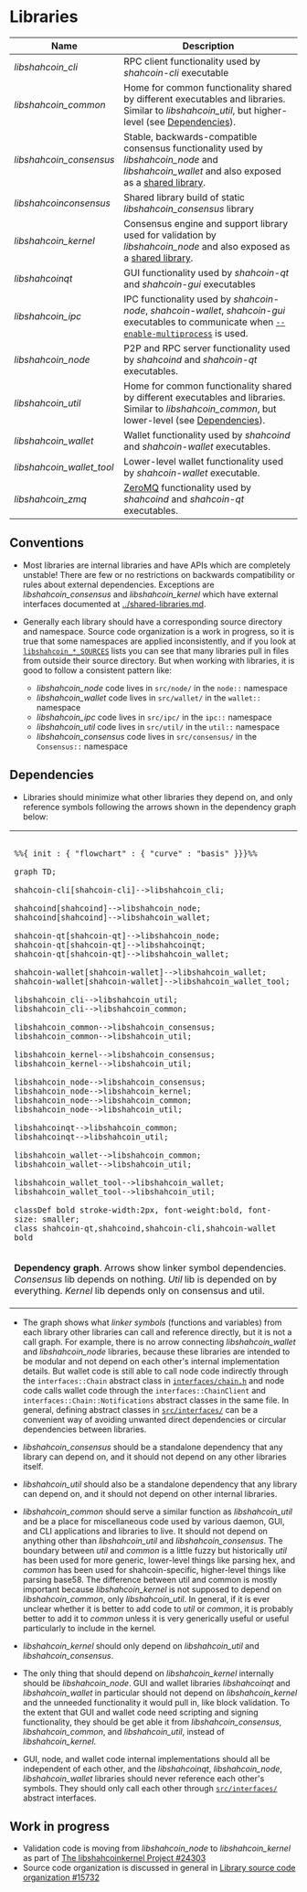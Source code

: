 # Libraries

| Name                     | Description |
|--------------------------|-------------|
| *libshahcoin_cli*         | RPC client functionality used by *shahcoin-cli* executable |
| *libshahcoin_common*      | Home for common functionality shared by different executables and libraries. Similar to *libshahcoin_util*, but higher-level (see [Dependencies](#dependencies)). |
| *libshahcoin_consensus*   | Stable, backwards-compatible consensus functionality used by *libshahcoin_node* and *libshahcoin_wallet* and also exposed as a [shared library](../shared-libraries.md). |
| *libshahcoinconsensus*    | Shared library build of static *libshahcoin_consensus* library |
| *libshahcoin_kernel*      | Consensus engine and support library used for validation by *libshahcoin_node* and also exposed as a [shared library](../shared-libraries.md). |
| *libshahcoinqt*           | GUI functionality used by *shahcoin-qt* and *shahcoin-gui* executables |
| *libshahcoin_ipc*         | IPC functionality used by *shahcoin-node*, *shahcoin-wallet*, *shahcoin-gui* executables to communicate when [`--enable-multiprocess`](multiprocess.md) is used. |
| *libshahcoin_node*        | P2P and RPC server functionality used by *shahcoind* and *shahcoin-qt* executables. |
| *libshahcoin_util*        | Home for common functionality shared by different executables and libraries. Similar to *libshahcoin_common*, but lower-level (see [Dependencies](#dependencies)). |
| *libshahcoin_wallet*      | Wallet functionality used by *shahcoind* and *shahcoin-wallet* executables. |
| *libshahcoin_wallet_tool* | Lower-level wallet functionality used by *shahcoin-wallet* executable. |
| *libshahcoin_zmq*         | [ZeroMQ](../zmq.md) functionality used by *shahcoind* and *shahcoin-qt* executables. |

## Conventions

- Most libraries are internal libraries and have APIs which are completely unstable! There are few or no restrictions on backwards compatibility or rules about external dependencies. Exceptions are *libshahcoin_consensus* and *libshahcoin_kernel* which have external interfaces documented at [../shared-libraries.md](../shared-libraries.md).

- Generally each library should have a corresponding source directory and namespace. Source code organization is a work in progress, so it is true that some namespaces are applied inconsistently, and if you look at [`libshahcoin_*_SOURCES`](../../src/Makefile.am) lists you can see that many libraries pull in files from outside their source directory. But when working with libraries, it is good to follow a consistent pattern like:

  - *libshahcoin_node* code lives in `src/node/` in the `node::` namespace
  - *libshahcoin_wallet* code lives in `src/wallet/` in the `wallet::` namespace
  - *libshahcoin_ipc* code lives in `src/ipc/` in the `ipc::` namespace
  - *libshahcoin_util* code lives in `src/util/` in the `util::` namespace
  - *libshahcoin_consensus* code lives in `src/consensus/` in the `Consensus::` namespace

## Dependencies

- Libraries should minimize what other libraries they depend on, and only reference symbols following the arrows shown in the dependency graph below:

<table><tr><td>

```mermaid

%%{ init : { "flowchart" : { "curve" : "basis" }}}%%

graph TD;

shahcoin-cli[shahcoin-cli]-->libshahcoin_cli;

shahcoind[shahcoind]-->libshahcoin_node;
shahcoind[shahcoind]-->libshahcoin_wallet;

shahcoin-qt[shahcoin-qt]-->libshahcoin_node;
shahcoin-qt[shahcoin-qt]-->libshahcoinqt;
shahcoin-qt[shahcoin-qt]-->libshahcoin_wallet;

shahcoin-wallet[shahcoin-wallet]-->libshahcoin_wallet;
shahcoin-wallet[shahcoin-wallet]-->libshahcoin_wallet_tool;

libshahcoin_cli-->libshahcoin_util;
libshahcoin_cli-->libshahcoin_common;

libshahcoin_common-->libshahcoin_consensus;
libshahcoin_common-->libshahcoin_util;

libshahcoin_kernel-->libshahcoin_consensus;
libshahcoin_kernel-->libshahcoin_util;

libshahcoin_node-->libshahcoin_consensus;
libshahcoin_node-->libshahcoin_kernel;
libshahcoin_node-->libshahcoin_common;
libshahcoin_node-->libshahcoin_util;

libshahcoinqt-->libshahcoin_common;
libshahcoinqt-->libshahcoin_util;

libshahcoin_wallet-->libshahcoin_common;
libshahcoin_wallet-->libshahcoin_util;

libshahcoin_wallet_tool-->libshahcoin_wallet;
libshahcoin_wallet_tool-->libshahcoin_util;

classDef bold stroke-width:2px, font-weight:bold, font-size: smaller;
class shahcoin-qt,shahcoind,shahcoin-cli,shahcoin-wallet bold
```
</td></tr><tr><td>

**Dependency graph**. Arrows show linker symbol dependencies. *Consensus* lib depends on nothing. *Util* lib is depended on by everything. *Kernel* lib depends only on consensus and util.

</td></tr></table>

- The graph shows what _linker symbols_ (functions and variables) from each library other libraries can call and reference directly, but it is not a call graph. For example, there is no arrow connecting *libshahcoin_wallet* and *libshahcoin_node* libraries, because these libraries are intended to be modular and not depend on each other's internal implementation details. But wallet code is still able to call node code indirectly through the `interfaces::Chain` abstract class in [`interfaces/chain.h`](../../src/interfaces/chain.h) and node code calls wallet code through the `interfaces::ChainClient` and `interfaces::Chain::Notifications` abstract classes in the same file. In general, defining abstract classes in [`src/interfaces/`](../../src/interfaces/) can be a convenient way of avoiding unwanted direct dependencies or circular dependencies between libraries.

- *libshahcoin_consensus* should be a standalone dependency that any library can depend on, and it should not depend on any other libraries itself.

- *libshahcoin_util* should also be a standalone dependency that any library can depend on, and it should not depend on other internal libraries.

- *libshahcoin_common* should serve a similar function as *libshahcoin_util* and be a place for miscellaneous code used by various daemon, GUI, and CLI applications and libraries to live. It should not depend on anything other than *libshahcoin_util* and *libshahcoin_consensus*. The boundary between _util_ and _common_ is a little fuzzy but historically _util_ has been used for more generic, lower-level things like parsing hex, and _common_ has been used for shahcoin-specific, higher-level things like parsing base58. The difference between util and common is mostly important because *libshahcoin_kernel* is not supposed to depend on *libshahcoin_common*, only *libshahcoin_util*. In general, if it is ever unclear whether it is better to add code to *util* or *common*, it is probably better to add it to *common* unless it is very generically useful or useful particularly to include in the kernel.


- *libshahcoin_kernel* should only depend on *libshahcoin_util* and *libshahcoin_consensus*.

- The only thing that should depend on *libshahcoin_kernel* internally should be *libshahcoin_node*. GUI and wallet libraries *libshahcoinqt* and *libshahcoin_wallet* in particular should not depend on *libshahcoin_kernel* and the unneeded functionality it would pull in, like block validation. To the extent that GUI and wallet code need scripting and signing functionality, they should be get able it from *libshahcoin_consensus*, *libshahcoin_common*, and *libshahcoin_util*, instead of *libshahcoin_kernel*.

- GUI, node, and wallet code internal implementations should all be independent of each other, and the *libshahcoinqt*, *libshahcoin_node*, *libshahcoin_wallet* libraries should never reference each other's symbols. They should only call each other through [`src/interfaces/`](`../../src/interfaces/`) abstract interfaces.

## Work in progress

- Validation code is moving from *libshahcoin_node* to *libshahcoin_kernel* as part of [The libshahcoinkernel Project #24303](https://github.com/shahcoin/shahcoin/issues/24303)
- Source code organization is discussed in general in [Library source code organization #15732](https://github.com/shahcoin/shahcoin/issues/15732)
